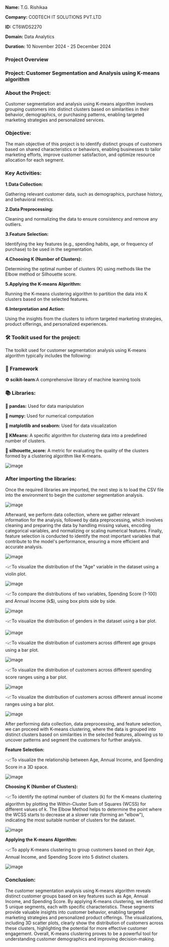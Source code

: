 **Name:** T.G. Rishikaa

**Company:** CODTECH IT SOLUTIONS PVT.LTD

**ID:** CT6WDS2270

**Domain:** Data Analytics

**Duration:** 10 November 2024 - 25 December 2024


### Project Overview

### Project: Customer Segmentation and Analysis using K-means algorithm

### About the Project:

Customer segmentation and analysis using K-means algorithm involves grouping customers into distinct clusters based on similarities in their behavior, demographics, or purchasing patterns, enabling targeted marketing strategies and personalized services.

### Objective: 

The main objective of this project is to identify distinct groups of customers based on shared characteristics or behaviors, enabling businesses to tailor marketing efforts, improve customer satisfaction, and optimize resource allocation for each segment.

### Key Activities:

**1.Data Collection:**

Gathering relevant customer data, such as demographics, purchase history, and behavioral metrics.

**2.Data Preprocessing:**

Cleaning and normalizing the data to ensure consistency and remove any outliers.

**3.Feature Selection:**

Identifying the key features (e.g., spending habits, age, or frequency of purchase) to be used in the segmentation.

**4.Choosing K (Number of Clusters):**

Determining the optimal number of clusters (K) using methods like the Elbow method or Silhouette score.

**5.Applying the K-means Algorithm:**

Running the K-means clustering algorithm to partition the data into K clusters based on the selected features.

**6.Interpretation and Action:**

Using the insights from the clusters to inform targeted marketing strategies, product offerings, and personalized experiences.

### 🛠️ Toolkit used for the project: 

The toolkit used for customer segmentation analysis using K-means algorithm typically includes the following:

### 🔄 Framework

**⚙️  scikit-learn**:A comprehensive library of machine learning tools

### 📚 Libraries:

**🔧 pandas:**  Used for data manipulation

**🔧 numpy:** Used for numerical computation

**🔧 matplotlib and seaborn:** Used for data visualization

**🔧 KMeans:** A specific algorithm for clustering data into a predefined number of clusters.

**🔧 silhouette_score:** A metric for evaluating the quality of the clusters formed by a clustering algorithm like K-means.

![image](https://github.com/user-attachments/assets/0bbc1430-51e6-4788-807b-01f8e799e25f)

### After importing the libraries:

Once the required libraries are imported, the next step is to load the CSV file into the environment to begin the customer segmentation analysis.

![image](https://github.com/user-attachments/assets/48363231-0a8a-45b0-82ec-ea0824e88ec3)


Afterward, we perform data collection, where we gather relevant information for the analysis, followed by data preprocessing, which involves cleaning and preparing the data by handling missing values, encoding categorical variables, and normalizing or scaling numerical features. Finally, feature selection is conducted to identify the most important variables that contribute to the model's performance, ensuring a more efficient and accurate analysis.

![image](https://github.com/user-attachments/assets/e0ff6c96-6ef6-4a5e-a4a0-e326a657ddd1)

-📈To visualize the distribution of the "Age" variable in the dataset using a violin plot.

![image](https://github.com/user-attachments/assets/d0d3201a-47c0-4fb2-88bd-6aaf504defbd)

-📈To compare the distributions of two variables, Spending Score (1-100) and Annual Income (k$), using box plots side by side.

![image](https://github.com/user-attachments/assets/92d2ea09-4e94-4493-8515-1396133c721a)

-📈To visualize the distribution of genders in the dataset using a bar plot.

![image](https://github.com/user-attachments/assets/247ca0e4-d611-4752-a9fa-5ab1735c6125)

-📈To visualize the distribution of customers across different age groups using a bar plot.

![image](https://github.com/user-attachments/assets/18b0ad49-f1e0-4481-b1cb-19dd4f725021)

-📈To visualize the distribution of customers across different spending score ranges using a bar plot. 

![image](https://github.com/user-attachments/assets/1e06b843-95af-4da8-91fb-dc42a118231e)

-📈To visualize the distribution of customers across different annual income ranges using a bar plot.

![image](https://github.com/user-attachments/assets/ca83335c-a306-4219-a9ad-7bc5f36facf9)

After performing data collection, data preprocessing, and feature selection, we can proceed with K-means clustering, where the data is grouped into distinct clusters based on similarities in the selected features, allowing us to uncover patterns and segment the customers for further analysis.

**Feature Selection:**

-📈To visualize the relationship between Age, Annual Income, and Spending Score in a 3D space.

![image](https://github.com/user-attachments/assets/cd3c91f1-8df6-4b4c-bf95-db8a7ac71e87)

**Choosing K (Number of Clusters):**

-📈To identify the optimal number of clusters (k) for the K-means clustering algorithm by plotting the Within-Cluster Sum of Squares (WCSS) for different values of k. The Elbow Method helps to determine the point where the WCSS starts to decrease at a slower rate (forming an "elbow"), indicating the most suitable number of clusters for the dataset.

![image](https://github.com/user-attachments/assets/665de296-9133-4eca-a2e4-79170e2cbfa6)

**Applying the K-means Algorithm:**

-📈To apply K-means clustering to group customers based on their Age, Annual Income, and Spending Score into 5 distinct clusters. 

![image](https://github.com/user-attachments/assets/7d3c92e5-c32e-4ab3-a53e-1694818f0f6e)

### Conclusion:

The customer segmentation analysis using K-means algorithm reveals distinct customer groups based on key features such as Age, Annual Income, and Spending Score. By applying K-means clustering, we identified 5 unique segments, each with specific characteristics. These segments provide valuable insights into customer behavior, enabling targeted marketing strategies and personalized product offerings. The visualizations, including 3D scatter plots, clearly show the distribution of customers across these clusters, highlighting the potential for more effective customer engagement. Overall, K-means clustering proves to be a powerful tool for understanding customer demographics and improving decision-making.

